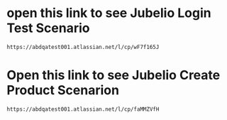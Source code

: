 # open this link to see Jubelio Login Test Scenario

    https://abdqatest001.atlassian.net/l/cp/wF7f165J

# Open this link to see Jubelio Create Product Scenarion

    https://abdqatest001.atlassian.net/l/cp/faMMZVfH

#
